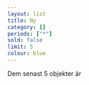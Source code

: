 ```yaml
---
layout: list
title: Ny
category: []
periods: ["*"]
sold: false
limit: 5
colour: blue
---
```


Dem senast 5 objekter är

